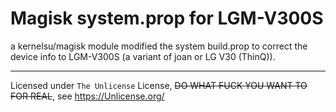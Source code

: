 # Magisk system.prop for LGM-V300S
a kernelsu/magisk module modified the system build.prop to correct the device info to LGM-V300S (a variant of joan or LG V30 (ThinQ)).

---

Licensed under `The Unlicense` License, ~~DO WHAT FUCK YOU WANT TO FOR REAL~~, see https://Unlicense.org/